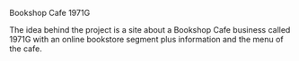 Bookshop Cafe 1971G

The idea behind the project is a site about a Bookshop Cafe business called 1971G with an online bookstore segment plus information and the menu of the cafe.